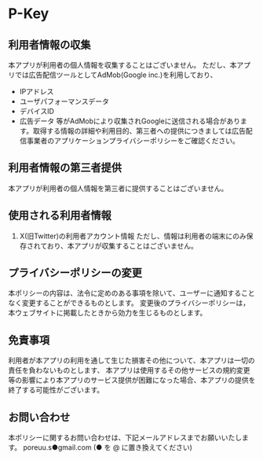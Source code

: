 # P-Key
## 利用者情報の収集
本アプリが利用者の個人情報を収集することはございません。
ただし、本アプリでは広告配信ツールとしてAdMob(Google inc.)を利用しており、
- IPアドレス
- ユーザパフォーマンスデータ
- デバイスID
- 広告データ
等がAdMobにより収集されGoogleに送信される場合があります。取得する情報の詳細や利用目的、第三者への提供につきましては広告配信事業者のアプリケーションプライバシーポリシーをご確認ください。

## 利用者情報の第三者提供
本アプリが利用者の個人情報を第三者に提供することはございません。

## 使用される利用者情報
1. X(旧Twitter)の利用者アカウント情報
ただし、情報は利用者の端末にのみ保存されており、本アプリが収集することはございません。

## プライバシーポリシーの変更
本ポリシーの内容は、法令に定めのある事項を除いて、ユーザーに通知することなく変更することができるものとします。
変更後のプライバシーポリシーは，本ウェブサイトに掲載したときから効力を生じるものとします。

## 免責事項
利用者が本アプリの利用を通して生じた損害その他について、本アプリは一切の責任を負わないものとします、
本アプリは使用するその他サービスの規約変更等の影響により本アプリのサービス提供が困難になった場合、本アプリの提供を終了する可能性がございます。

## お問い合わせ
本ポリシーに関するお問い合わせは、下記メールアドレスまでお願いいたします。
poreuu.s●gmail.com (● を @ に置き換えてください)
